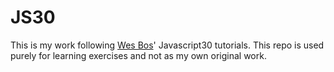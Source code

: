 # JS30
This is my work following [Wes Bos](https://javascript30.com/)' Javascript30 tutorials. This repo is used purely for learning exercises and not as my own original work.

